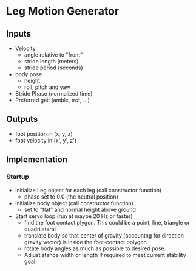 # Leg Motion Generator
## Inputs
* Velocity
	* angle relative to "front"
	* stride length (meters)
	* stride period (seconds)
* body pose
	* height
	* roll, pitch and yaw
* Stride Phase (normalized time)
* Preferred gait (amble, trot, ...)
## Outputs
* foot position in (x, y, z)
* foot velocity in (x', y', z')

## Implementation
### Startup
* initialize Leg object for each leg (call constructor function)
	* phase set to 0.0 (the neutral position)
* initialize body object (call constructor function)
	* set to "flat" and normal height above ground
* Start servo loop (run at maybe 20 Hz or faster)
	* find the foot contact plygon. This could be a point, line, triangle or quadrilateral
	* translate body so that center of gravity (accountng for direction gravity vector) is inside the foot-contact polygon
	* rotate body angles as much as possible to desired pose.
	* Adjust stance width or length if required to meet current stability goal.

